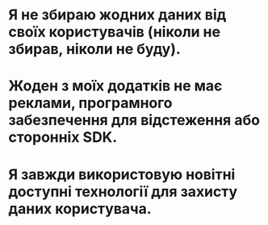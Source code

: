 # Я не збираю жодних даних від своїх користувачів (ніколи не збирав, ніколи не буду).
# Жоден з моїх додатків не має реклами, програмного забезпечення для відстеження або сторонніх SDK.
# Я завжди використовую новітні доступні технології для захисту даних користувача.
